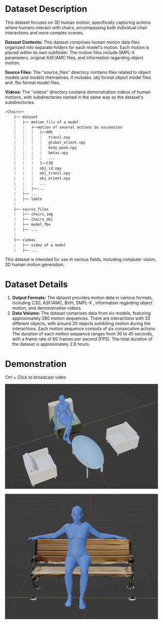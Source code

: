 # Dataset Description

This dataset focuses on 3D human motion, specifically capturing actions where humans interact with chairs, encompassing both individual chair interactions and more complex scenes.

**Dataset Contents:** This dataset comprises human motion data files organized into separate folders for each model's motion. Each motion is placed within its own subfolder. The motion files include SMPL-X parameters, original ASF/AMC files, and information regarding object motion.

**Source Files:** The "source_files" directory contains files related to object models and models themselves. It includes .obj format object model files and .fbx format model files.

**Videos:** The "videos" directory contains demonstration videos of human motions, with subdirectories named in the same way as the dataset's subdirectories.

```python
/Chairs++
    ├── dataset
    |   ├── motion file of a model
    |	|	├──motion of several actions in succession
   	|	|	|	├──AMC
    |	|	|	|	transl.npy
    |	|	|	|	global_orient.npy
    |	|	|	|	body_pose.npy
    |	|	|	|	betas.npy
    |	|	|	|	...
    |	|	|	├──C3D
    |	|	|	obj_id.npy
    |	|	|	obj_transl.npy
   	|	|	|	obj_orient.npy
    |	|	|	...
    |	|	├──...
    |   ├── ...
    |	├── lable
    |
    ├── source_files
    |   ├── chairs_img
    |   ├── chairs_obj
    |   ├── model_fbx
    |   ├── ...
    |
    ├── videos
    |   ├── video of a model
    |   ├── ...
```

This dataset is intended for use in various fields, including computer vision, 3D human motion generation. 



# Dataset Details

1. **Output Formats:** The dataset provides motion data in various formats, including C3D, ASF/AMC, BVH, SMPL-X , information regarding object motion, and demonstration videos.
2. **Data Volume:** The dataset comprises data from six models, featuring approximately 280 motion sequences. There are interactions with 32 different objects, with around 20 objects exhibiting motion during the interactions. Each motion sequence consists of six consecutive actions. The duration of each motion sequence ranges from 30 to 45 seconds, with a frame rate of 60 frames per second (FPS). The total duration of the dataset is approximately 2.8 hours.





# Demonstration

Ctrl + Click to broadcast video

[<img src="images/scene.png" style="zoom:55.5%;" />](./images/scene.mkv)



[![image-20230921104700185](images/single.png)](images/single.mkv)